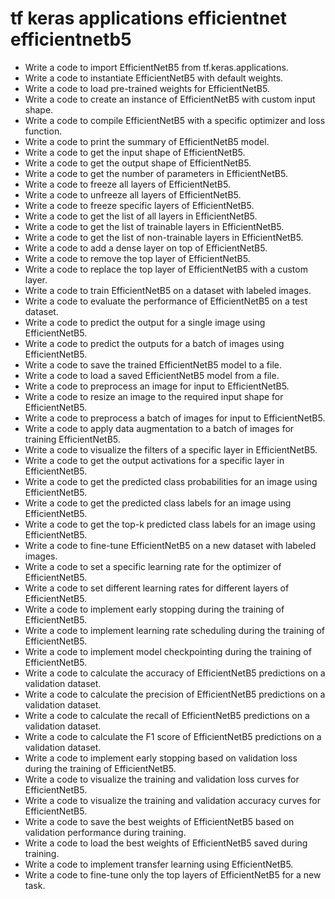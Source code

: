 # tf keras applications efficientnet efficientnetb5

- Write a code to import EfficientNetB5 from tf.keras.applications.
- Write a code to instantiate EfficientNetB5 with default weights.
- Write a code to load pre-trained weights for EfficientNetB5.
- Write a code to create an instance of EfficientNetB5 with custom input shape.
- Write a code to compile EfficientNetB5 with a specific optimizer and loss function.
- Write a code to print the summary of EfficientNetB5 model.
- Write a code to get the input shape of EfficientNetB5.
- Write a code to get the output shape of EfficientNetB5.
- Write a code to get the number of parameters in EfficientNetB5.
- Write a code to freeze all layers of EfficientNetB5.
- Write a code to unfreeze all layers of EfficientNetB5.
- Write a code to freeze specific layers of EfficientNetB5.
- Write a code to get the list of all layers in EfficientNetB5.
- Write a code to get the list of trainable layers in EfficientNetB5.
- Write a code to get the list of non-trainable layers in EfficientNetB5.
- Write a code to add a dense layer on top of EfficientNetB5.
- Write a code to remove the top layer of EfficientNetB5.
- Write a code to replace the top layer of EfficientNetB5 with a custom layer.
- Write a code to train EfficientNetB5 on a dataset with labeled images.
- Write a code to evaluate the performance of EfficientNetB5 on a test dataset.
- Write a code to predict the output for a single image using EfficientNetB5.
- Write a code to predict the outputs for a batch of images using EfficientNetB5.
- Write a code to save the trained EfficientNetB5 model to a file.
- Write a code to load a saved EfficientNetB5 model from a file.
- Write a code to preprocess an image for input to EfficientNetB5.
- Write a code to resize an image to the required input shape for EfficientNetB5.
- Write a code to preprocess a batch of images for input to EfficientNetB5.
- Write a code to apply data augmentation to a batch of images for training EfficientNetB5.
- Write a code to visualize the filters of a specific layer in EfficientNetB5.
- Write a code to get the output activations for a specific layer in EfficientNetB5.
- Write a code to get the predicted class probabilities for an image using EfficientNetB5.
- Write a code to get the predicted class labels for an image using EfficientNetB5.
- Write a code to get the top-k predicted class labels for an image using EfficientNetB5.
- Write a code to fine-tune EfficientNetB5 on a new dataset with labeled images.
- Write a code to set a specific learning rate for the optimizer of EfficientNetB5.
- Write a code to set different learning rates for different layers of EfficientNetB5.
- Write a code to implement early stopping during the training of EfficientNetB5.
- Write a code to implement learning rate scheduling during the training of EfficientNetB5.
- Write a code to implement model checkpointing during the training of EfficientNetB5.
- Write a code to calculate the accuracy of EfficientNetB5 predictions on a validation dataset.
- Write a code to calculate the precision of EfficientNetB5 predictions on a validation dataset.
- Write a code to calculate the recall of EfficientNetB5 predictions on a validation dataset.
- Write a code to calculate the F1 score of EfficientNetB5 predictions on a validation dataset.
- Write a code to implement early stopping based on validation loss during the training of EfficientNetB5.
- Write a code to visualize the training and validation loss curves for EfficientNetB5.
- Write a code to visualize the training and validation accuracy curves for EfficientNetB5.
- Write a code to save the best weights of EfficientNetB5 based on validation performance during training.
- Write a code to load the best weights of EfficientNetB5 saved during training.
- Write a code to implement transfer learning using EfficientNetB5.
- Write a code to fine-tune only the top layers of EfficientNetB5 for a new task.